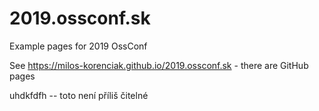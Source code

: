 # 2019.ossconf.sk
Example pages for 2019 OssConf

See https://milos-korenciak.github.io/2019.ossconf.sk - there are GitHub pages

uhdkfdfh -- toto není příliš čitelné
